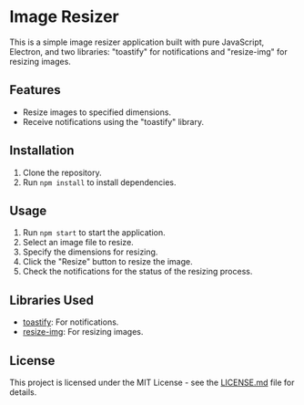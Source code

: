 # Image Resizer

This is a simple image resizer application built with pure JavaScript, Electron, and two libraries: "toastify" for notifications and "resize-img" for resizing images.

## Features

- Resize images to specified dimensions.
- Receive notifications using the "toastify" library.

## Installation

1. Clone the repository.
2. Run `npm install` to install dependencies.

## Usage

1. Run `npm start` to start the application.
2. Select an image file to resize.
3. Specify the dimensions for resizing.
4. Click the "Resize" button to resize the image.
5. Check the notifications for the status of the resizing process.

## Libraries Used

- [toastify](https://github.com/apvarun/toastify-js): For notifications.
- [resize-img](https://www.npmjs.com/package/resize-img): For resizing images.

## License

This project is licensed under the MIT License - see the [LICENSE.md](LICENSE.md) file for details.
